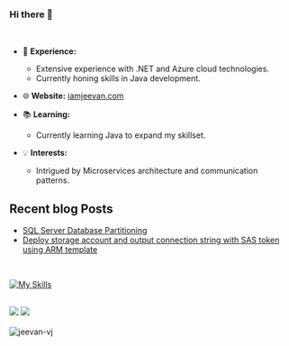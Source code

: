 ### Hi there 👋

<br />

- 💼 **Experience:** 
  - Extensive experience with .NET and Azure cloud technologies.
  - Currently honing skills in Java development.

- 🌐 **Website:** [iamjeevan.com](https://iamjeevan.com)

- 📚 **Learning:** 
  - Currently learning Java to expand my skillset.

- 💡 **Interests:** 
  - Intrigued by Microservices architecture and communication patterns.
  
## Recent blog Posts
- [SQL Server Database Partitioning](https://iamjeevan.com/blog/database-table-partitioning-sql-server)
- [Deploy storage account and output connection string with SAS token using ARM template](https://iamjeevan.com/blog/deploy-storage-account-and-output-sas-tocket-usingarm-template)


<br>

[![My Skills](https://skillicons.dev/icons?i=html,css,js,react,tailwind,bootstrap,git,github,figma,md,vscode,codepen,netlify)](https://skillicons.dev) 

<br>

<div align="left">
  <img src="https://github-readme-stats.vercel.app/api?username=jeevan-vj&show_icons=true&theme=dracula" />
  <img src="https://github-readme-stats.vercel.app/api/top-langs/?username=jeevan-vj&layout=compact&theme=dracula&hide_border=true" />
</div>

<br>

<img src="https://komarev.com/ghpvc/?username=jeevan-vj&color=31c9c7&style=flat" alt="jeevan-vj"/>
  
